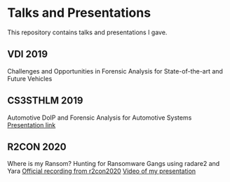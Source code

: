 # Talks and Presentations
This repository contains talks and presentations I gave.

## VDI 2019
Challenges and Opportunities in Forensic Analysis for State-of-the-art and Future Vehicles

## CS3STHLM 2019
Automotive DoIP and Forensic Analysis for Automotive Systems
[Presentation link](https://www.youtube.com/watch?v=I1Uk5nEoKvk)

## R2CON 2020
Where is my Ransom? Hunting for Ransomware Gangs using radare2 and Yara
[Official recording from r2con2020](https://www.youtube.com/watch?v=6VYYf5ut638)
[Video of my presentation](https://www.youtube.com/watch?v=g39hut-csYE)